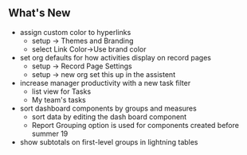 
What's New
----------

- assign custom color to hyperlinks
    - setup -> Themes and Branding
    - select Link Color->Use brand color
- set org defaults for how activities display on record pages
    - setup -> Record Page Settings
    - setup -> new org set this up in the assistent
- increase manager productivity with a new task filter
    - list view for Tasks
    - My team's tasks
- sort dashboard components by groups and measures
    - sort data by editing the dash board component
    - Report Grouping option is used for components created before summer 19
- show subtotals on first-level groups in lightning tables

